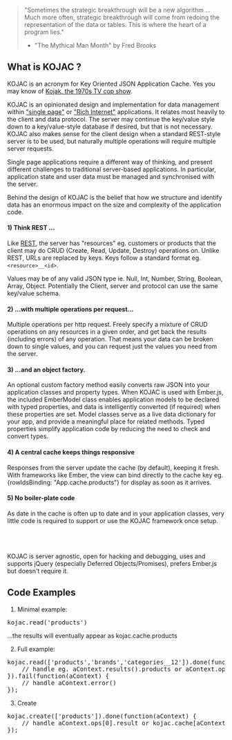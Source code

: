 > "Sometimes the strategic breakthrough will be a new algorithm ... Much more often, strategic breakthrough will come from redoing the representation of the data or tables. This is where the heart of a program lies."
> - "The Mythical Man Month" by Fred Brooks

## What is KOJAC ?

KOJAC is an acronym for Key Oriented JSON Application Cache. Yes you may know of [Kojak, the 1970s TV cop show](http://en.wikipedia.org/wiki/Kojak).

KOJAC is an opinionated design and implementation for data management within ["single page"](http://en.wikipedia.org/wiki/Single-page_application) or ["Rich Internet"](http://en.wikipedia.org/wiki/Rich_Internet_application) applications. It relates most heavily to the client and data protocol. The server may continue the key/value style down to a key/value-style database if desired, but that is not necessary. KOJAC also makes sense for the client design when a standard REST-style server is to be used, but naturally multiple operations will require multiple server requests.

Single page applications require a different way of thinking, and present different challenges to traditional server-based applications. In particular, application state and user data must be managed and synchronised with the server. 

Behind the design of KOJAC is the belief that how we structure and identify data has an enormous impact on the size and complexity of the application code.

#### 1) Think REST ...

Like [REST](http://en.wikipedia.org/wiki/Representational_state_transfer), the server has "resources" eg. customers or products that the client may do CRUD (Create, Read, Update, Destroy) operations on. Unlike REST, URLs are replaced by keys. Keys follow a standard format eg. `<resource>__<id>`. 

Values may be of any valid JSON type ie. Null, Int, Number, String, Boolean, Array, Object. Potentially the Client, server and protocol can use the same key/value schema.

#### 2) ...with multiple operations per request...

Multiple operations per http request. Freely specify a mixture of CRUD operations on any resources in a given order, and get back the results (including errors) of any operation. That means your data can be broken down to single values, and you can request just the values you need from the server.

#### 3) ...and an object factory.

An optional custom factory method easily converts raw JSON into your application classes and property types. When KOJAC is used with Ember.js, the included EmberModel class enables application models to be declared with typed properties, and data is intelligently converted (if required) when these properties are set. Model classes serve as a live data dictionary for your app, and provide a meaningful place for related methods. Typed properties simplify application code by reducing the need to check and convert types. 

#### 4) A central cache keeps things responsive

Responses from the server update the cache (by default), keeping it fresh. With frameworks like Ember, the view can bind directly to the cache key eg. {rowIdsBinding: "App.cache.products"} for display as soon as it arrives. 

#### 5) No boiler-plate code

As date in the cache is often up to date and in your application classes, very little code is required to support or use the KOJAC framework once setup.


<br/>
<br/>
<br/>
KOJAC is server agnostic, open for hacking and debugging, uses and supports jQuery (especially Deferred Objects/Promises), prefers Ember.js but doesn't require it.

## Code Examples

1) Minimal example:

<pre>
kojac.read('products')
</pre>

...the results will eventually appear as kojac.cache.products

2) Full example:

<pre>
kojac.read(['products','brands','categories__12']).done(function(aContext) {
 	// handle eg. aContext.results().products or aContext.ops[0].results.products or kojac.cache.products
}).fail(function(aContext) {
	// handle aContext.error()
});
</pre>

3) Create

<pre>
kojac.create(['products']).done(function(aContext) {
 	// handle aContext.ops[0].result or kojac.cache[aContext.ops[0].resultKey]
});
</pre>

